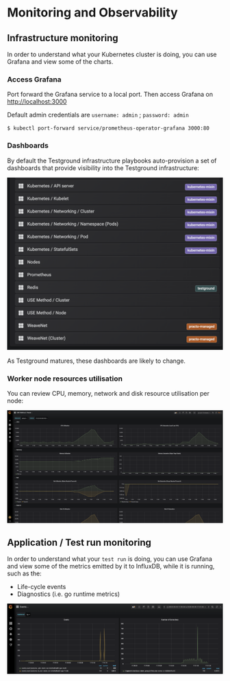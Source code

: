 # Monitoring and Observability

## Infrastructure monitoring

In order to understand what your Kubernetes cluster is doing, you can use Grafana and view some of the charts.

### Access Grafana

Port forward the Grafana service to a local port. Then access Grafana on [http://localhost:3000](http://localhost:3000)

Default admin credentials are `username: admin` ; `password: admin`

```text
$ kubectl port-forward service/prometheus-operator-grafana 3000:80
```

### Dashboards

By default the Testground infrastructure playbooks auto-provision a set of dashboards that provide visibility into the Testground infrastructure:

![Currently provisioned dashboards in Grafana](../.gitbook/assets/screenshot-2020-05-05-at-17.31.21.png)

As Testground matures, these dashboards are likely to change.

### Worker node resources utilisation

You can review CPU, memory, network and disk resource utilisation per node:

![](../.gitbook/assets/screenshot-2020-05-05-at-17.34.53.png)

## Application / Test run monitoring

In order to understand what your `test run` is doing, you can use Grafana and view some of the metrics emitted by it to InfluxDB, while it is running, such as the:

* Life-cycle events
* Diagnostics \(i.e. go runtime metrics\)

![](../.gitbook/assets/screenshot-2020-05-05-at-17.39.53.png)



### 

